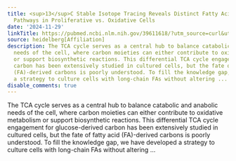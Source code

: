 ```yaml
---
title: <sup>13</sup>C Stable Isotope Tracing Reveals Distinct Fatty Acid Oxidation
  Pathways in Proliferative vs. Oxidative Cells
date: '2024-11-29'
linkTitle: https://pubmed.ncbi.nlm.nih.gov/39611618/?utm_source=curl&utm_medium=rss&utm_campaign=pubmed-2&utm_content=1FakS-2QOkCT8HsMOQP1bCRQ4YzyumYOmxmF0moLsQ3dFB1E9V&fc=20220326224207&ff=20241130171400&v=2.18.0.post9+e462414
source: heidelberg[Affiliation]
description: The TCA cycle serves as a central hub to balance catabolic and anabolic
  needs of the cell, where carbon moieties can either contribute to oxidative metabolism
  or support biosynthetic reactions. This differential TCA cycle engagement for glucose-derived
  carbon has been extensively studied in cultured cells, but the fate of fatty acid
  (FA)-derived carbons is poorly understood. To fill the knowledge gap, we have developed
  a strategy to culture cells with long-chain FAs without altering ...
disable_comments: true
---
```

The TCA cycle serves as a central hub to balance catabolic and anabolic needs of the cell, where carbon moieties can either contribute to oxidative metabolism or support biosynthetic reactions. This differential TCA cycle engagement for glucose-derived carbon has been extensively studied in cultured cells, but the fate of fatty acid (FA)-derived carbons is poorly understood. To fill the knowledge gap, we have developed a strategy to culture cells with long-chain FAs without altering ...